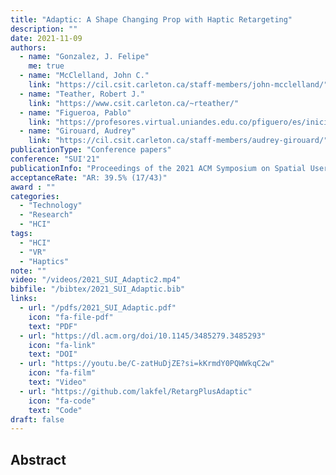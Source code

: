 ```yaml
---
title: "Adaptic: A Shape Changing Prop with Haptic Retargeting"
description: ""
date: 2021-11-09
authors:
  - name: "Gonzalez, J. Felipe" 
    me: true
  - name: "McClelland, John C."
    link: "https://cil.csit.carleton.ca/staff-members/john-mcclelland/"
  - name: "Teather, Robert J."
    link: "https://www.csit.carleton.ca/~rteather/"
  - name: "Figueroa, Pablo"
    link: "https://profesores.virtual.uniandes.edu.co/pfiguero/es/inicio/"
  - name: "Girouard, Audrey"
    link: "https://cil.csit.carleton.ca/staff-members/audrey-girouard/"
publicationType: "Conference papers"
conference: "SUI'21"
publicationInfo: "Proceedings of the 2021 ACM Symposium on Spatial User Interaction"
acceptanceRate: "AR: 39.5% (17/43)"
award : ""
categories:
  - "Technology"
  - "Research"
  - "HCI"
tags:
  - "HCI"
  - "VR"
  - "Haptics"
note: ""
video: "/videos/2021_SUI_Adaptic2.mp4"
bibfile: "/bibtex/2021_SUI_Adaptic.bib"
links:
  - url: "/pdfs/2021_SUI_Adaptic.pdf"
    icon: "fa-file-pdf"
    text: "PDF"
  - url: "https://dl.acm.org/doi/10.1145/3485279.3485293"
    icon: "fa-link"
    text: "DOI"
  - url: "https://youtu.be/C-zatHuDjZE?si=kKrmdY0PQWWkqC2w"
    icon: "fa-film"
    text: "Video"
  - url: "https://github.com/lakfel/RetargPlusAdaptic"
    icon: "fa-code"
    text: "Code"
draft: false
---
```



## Abstract

